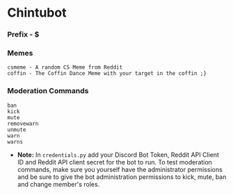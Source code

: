 
# Chintubot
### Prefix - $
### Memes
```
csmeme - A random CS Meme from Reddit
coffin - The Coffin Dance Meme with your target in the coffin ;}
```
### Moderation Commands
```
ban        
kick       
mute       
removewarn 
unmute     
warn       
warns
```



 - **Note:** In `credentials.py` add your Discord Bot Token, Reddit API Client ID and Reddit API client secret for the bot to run. To test moderation commands, make sure you yourself have the administrator permissions and be sure to give the bot administration permissions to kick, mute, ban and change member's roles.
